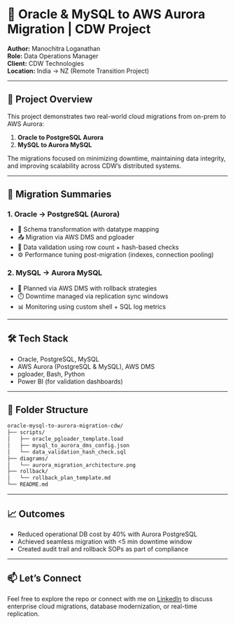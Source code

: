 # 🚀 Oracle & MySQL to AWS Aurora Migration | CDW Project

**Author:** Manochitra Loganathan  
**Role:** Data Operations Manager  
**Client:** CDW Technologies  
**Location:** India → NZ (Remote Transition Project)

---

## 🧭 Project Overview

This project demonstrates two real-world cloud migrations from on-prem to AWS Aurora:

1. **Oracle to PostgreSQL Aurora**
2. **MySQL to Aurora MySQL**

The migrations focused on minimizing downtime, maintaining data integrity, and improving scalability across CDW’s distributed systems.

---

## 🔁 Migration Summaries

### 1. Oracle → PostgreSQL (Aurora)
- 🔄 Schema transformation with datatype mapping
- 📤 Migration via AWS DMS and pgloader
- 🧪 Data validation using row count + hash-based checks
- ⚙️ Performance tuning post-migration (indexes, connection pooling)

### 2. MySQL → Aurora MySQL
- 🔁 Planned via AWS DMS with rollback strategies
- ⏱️ Downtime managed via replication sync windows
- 📊 Monitoring using custom shell + SQL log metrics

---

## 🛠️ Tech Stack

- Oracle, PostgreSQL, MySQL
- AWS Aurora (PostgreSQL & MySQL), AWS DMS
- pgloader, Bash, Python
- Power BI (for validation dashboards)

---

## 📂 Folder Structure

```bash
oracle-mysql-to-aurora-migration-cdw/
├── scripts/
│   ├── oracle_pgloader_template.load
│   ├── mysql_to_aurora_dms_config.json
│   └── data_validation_hash_check.sql
├── diagrams/
│   └── aurora_migration_architecture.png
├── rollback/
│   └── rollback_plan_template.md
└── README.md
```

---

## 📈 Outcomes

- Reduced operational DB cost by 40% with Aurora PostgreSQL
- Achieved seamless migration with <5 min downtime window
- Created audit trail and rollback SOPs as part of compliance

---

## 📫 Let’s Connect

Feel free to explore the repo or connect with me on [LinkedIn](https://linkedin.com/in/manochitraloganathan) to discuss enterprise cloud migrations, database modernization, or real-time replication.
